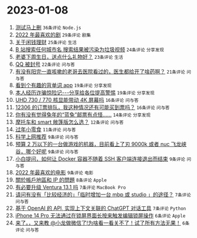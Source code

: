 # 2023-01-08

1. [测试马上删](https://www.v2ex.com/t/907317) `36条评论` `Node.js`
1. [2022 年最喜欢的剧](https://www.v2ex.com/t/907303) `29条评论` `剧集`
1. [关于闲钱理财](https://www.v2ex.com/t/907316) `25条评论` `生活`
1. [B 站搜索任何城市名 搜索结果被污染为垃圾视频](https://www.v2ex.com/t/907319) `24条评论` `分享发现`
1. [老婆下周生日，送点什么礼物好？](https://www.v2ex.com/t/907326) `23条评论` `生活`
1. [QQ 被封号](https://www.v2ex.com/t/907325) `22条评论` `问与答`
1. [有没有阳完一直咳嗽的老哥去医院看过的，医生都给开了啥药啊？](https://www.v2ex.com/t/907327) `21条评论` `问与答`
1. [看到个有趣的背单词 app](https://www.v2ex.com/t/907301) `19条评论` `分享发现`
1. [本人经历诈骗惊险记---分享给各位提高警惕](https://www.v2ex.com/t/907297) `19条评论` `分享发现`
1. [UHD 730 / 770 核显能带动 4K 屏幕吗](https://www.v2ex.com/t/907309) `16条评论` `问与答`
1. [12306 的订票排队，我这种情况还有可能买到票吗？](https://www.v2ex.com/t/907300) `16条评论` `问与答`
1. [你有没有觉得兔年的“蓝兔”邮票有点怪……](https://www.v2ex.com/t/907337) `14条评论` `分享发现`
1. [摩托车和 smart 敞篷版怎么选？](https://www.v2ex.com/t/907336) `12条评论` `问与答`
1. [过年小零食](https://www.v2ex.com/t/907341) `11条评论` `问与答`
1. [科学上网推荐](https://www.v2ex.com/t/907343) `9条评论` `问与答`
1. [预算 2 万以下的一台做游戏的机器，目前看上了刃 9000k 或者 nuc 飞龙峡谷，哪个好呢](https://www.v2ex.com/t/907318) `9条评论` `问与答`
1. [小白提问，如何让 Docker 容器不随着 SSH 客户端连接退出而结束](https://www.v2ex.com/t/907313) `9条评论` `问与答`
1. [2022 年最喜欢的电影](https://www.v2ex.com/t/907295) `9条评论` `电影`
1. [關於帳戶地區和 IP 的問題](https://www.v2ex.com/t/907304) `8条评论` `Apple`
1. [有必要升级 Ventura 13.1 吗](https://www.v2ex.com/t/907346) `7条评论` `MacBook Pro`
1. [请问有没有「比较经济的」「临时增加一台 mbp 或 studio 」的途径？](https://www.v2ex.com/t/907314) `7条评论` `问与答`
1. [基于 OpenAI 的 API, 实现上下文关联的 ChatGPT 对话工具](https://www.v2ex.com/t/907298) `7条评论` `Python`
1. [iPhone 14 Pro 无法通过在锁屏界面长按来触发编辑锁屏操作](https://www.v2ex.com/t/907353) `6条评论` `Apple`
1. [来了。，又来教 @小龙做微信了!为啥看一看关不了！试了所有方法无果！](https://www.v2ex.com/t/907345) `6条评论` `问与答`
